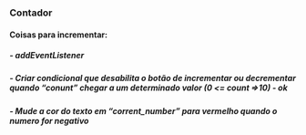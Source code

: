 ### Contador

#### Coisas para incrementar:
##### - addEventListener
##### - Criar condicional que desabilita o botão de incrementar ou decrementar quando “conunt” chegar a um determinado valor (0 <= count =>10) - ok
##### - Mude a cor do texto em “corrent_number” para vermelho quando o numero for negativo
